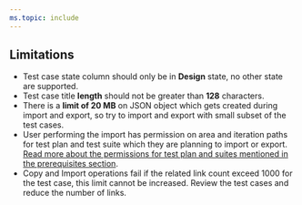 ```yaml
---
ms.topic: include
---
```

##  Limitations

- Test case state column should only be in **Design** state, no other state are supported.
- Test case title **length** should not be greater than **128** characters. 
- There is a **limit of 20 MB** on JSON object which gets created during import and export, so try to import and export with small subset of the test cases.
- User performing the import has permission on area and iteration paths for test plan and test suite which they are planning to import or export. [Read more about the permissions for test plan and suites mentioned in the prerequisites section](../create-a-test-plan.md#prerequisites).
- Copy and Import operations fail if the related link count exceed 1000 for the test case, this limit cannot be increased. Review the test cases and reduce the number of links.
